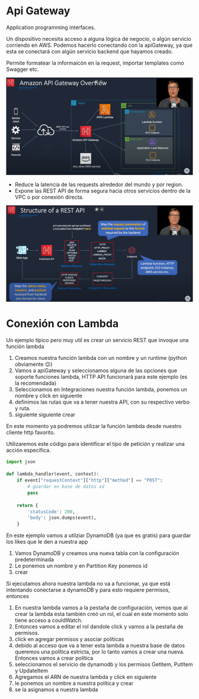 # Api Gateway

Application programming interfaces.

Un dispositivo necesita acceso a alguna lógica de negocio, o algún servicio corriendo en AWS. Podemos hacerlo conectando con la apiGateway, ya que esta se conectará con algún servicio backend que hayamos creado.

Permite formatear la informaicón en la request, importar templates como Swagger etc.

![overview](overview.png)

- Reduce la latencia de las requests alrededor del mundo y por region.
- Expone las REST API de forma segura hacia otros servicios dentro de la VPC o por conexión directa.

![schema_rest](schema_rest.png)

# Conexión con Lambda

Un ejemplo típico pero muy util es crear un servicio REST que invoque una función lambda

1. Creamos nuestra función lambda con un nombre y un runtime (python obviamente 😉)
2. Vamos a apiGateway y seleccionamos alguna de las opciones que soporte funciones lambda, HTTP API funcionará para este ejemplo (es la recomendada)
3. Seleccionamos en Integraciones nuestra función lambda, ponemos un nombre y click en siguiente
4. definimos las rutas que va a tener nuestra API, con su respectivo verbo y ruta.
5. siguiente siguiente crear

En este momento ya podremos utilizar la función lambda desde nuestro cliente http favorito. 

Utilizaremos este código para identificar el tipo de petición y realizar una acción específica.

```python
import json

def lambda_handler(event, context):
    if event["requestContext"]["http"]["method"] == "POST":
        # guardar en base de datos xd
        pass
    
    return {
        'statusCode': 200,
        'body': json.dumps(event),
    }
```

En este ejemplo vamos a utilziar DynamoDB (ya que es gratis) para guardar los likes que le den a nuestra app

1. Vamos DynamoDB y creamos una nueva tabla con la configuración predeterminada
2. Le ponemos un nombre y en Partition Key ponemos id
3. crear

Si ejecutamos ahora nuestra lambda no va a funcionar, ya que está intentando conectarse a dynamoDB y para esto requiere permisos, entonces

1. En nuestra lambda vamos a la pestaña de configuración, vemos que al crear la lambda esta también creó un rol, el cual en este momento solo tiene acceso a couldWatch.
2. Entonces vamos a editar el rol dandole click y vamos a la pestaña de permisos.
3. click en agregar permisos y asociar políticas
4. debido al acceso que va a tener esta lambda a nuestra base de datos queremos una política estricta, por lo tanto vamos a crear una nueva. Entonces vamos a crear política
5. seleccionamos el servicio de dynamodb y los permisos GetItem, PutItem y UpdateItem
6. Agregamos el ARN de nuestra lambda y click en siguiente
7. le ponemos un nombre a nuestra política y crear
8. se la asignamos a nuestra lambda